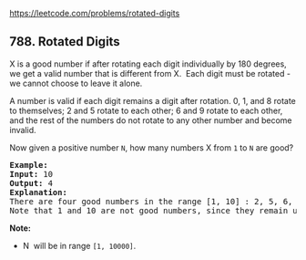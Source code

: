 https://leetcode.com/problems/rotated-digits

## 788. Rotated Digits

<div><p>X is a good number if after rotating each digit individually by 180 degrees, we get a valid number that is different from X.  Each digit must be rotated - we cannot choose to leave it alone.</p>
<p>A number is valid if each digit remains a digit after rotation. 0, 1, and 8 rotate to themselves; 2 and 5 rotate to each other; 6 and 9 rotate to each other, and the rest of the numbers do not rotate to any other number and become invalid.</p>
<p>Now given a positive number <code>N</code>, how many numbers X from <code>1</code> to <code>N</code> are good?</p>
<pre><strong>Example:</strong>
<strong>Input:</strong> 10
<strong>Output:</strong> 4
<strong>Explanation:</strong> 
There are four good numbers in the range [1, 10] : 2, 5, 6, 9.
Note that 1 and 10 are not good numbers, since they remain unchanged after rotating.
</pre>
<p><strong>Note:</strong></p>
<ul>
<li>N  will be in range <code>[1, 10000]</code>.</li>
</ul>
</div>
